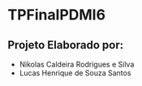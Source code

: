 # TPFinalPDMI6

## Projeto Elaborado por:
- Nikolas Caldeira Rodrigues e Silva
- Lucas Henrique de Souza Santos
